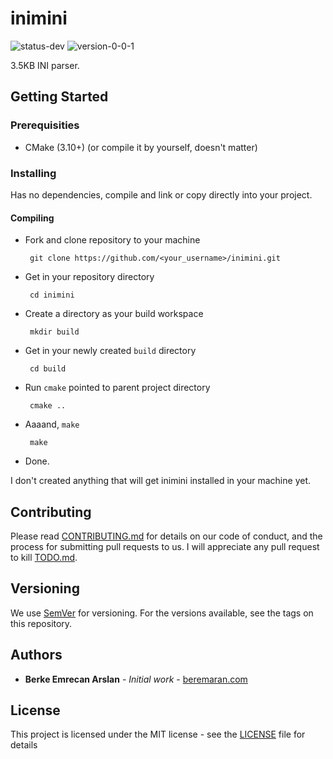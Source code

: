 # inimini

![status-dev](https://img.shields.io/badge/status-dev-yellow.svg) ![version-0-0-1](https://img.shields.io/badge/version-0.0.1-blue.svg)

3.5KB INI parser.

## Getting Started

### Prerequisities

 * CMake (3.10+) (or compile it by yourself, doesn't matter)
 

### Installing

Has no dependencies, compile and link or copy directly into your project.

#### Compiling

 * Fork and clone repository to your machine
   
        git clone https://github.com/<your_username>/inimini.git
        
 * Get in your repository directory
        
        cd inimini
        
 * Create a directory as your build workspace
 
        mkdir build
        
 * Get in your newly created `build` directory
 
        cd build
        
 * Run `cmake` pointed to parent project directory
 
        cmake ..
        
 * Aaaand, `make`
 
        make
        
 * Done.
        
I don't created anything that will get inimini installed in your machine yet.


## Contributing
Please read [CONTRIBUTING.md](CONTRIBUTING.md) for details on our code of conduct, and the process for submitting pull requests to us.
I will appreciate any pull request to kill [TODO.md](TODO.md).

## Versioning

We use [SemVer](http://semver.org/) for versioning. For the versions available, see the tags on this repository.

## Authors

 * __Berke Emrecan Arslan__ - _Initial work_ - [beremaran.com](beremaran.com)
 
## License

This project is licensed under the MIT license - see the [LICENSE](LICENSE) file for details